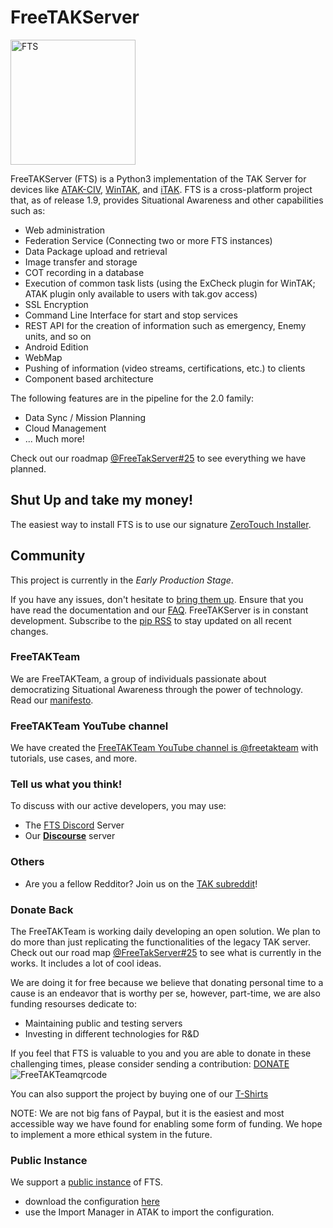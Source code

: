 # FreeTAKServer

<img src="https://user-images.githubusercontent.com/60719165/224693327-decffefa-f6e8-4785-bb0c-442b429bc01d.png" alt="FTS" width="200"/>

FreeTAKServer (FTS) is a Python3 implementation of the TAK Server for devices like [ATAK-CIV](https://play.google.com/store/apps/details?id=com.atakmap.app.civ), [WinTAK](https://www.civtak.org/2020/09/23/wintak-is-publicly-available/), and [iTAK](https://apps.apple.com/us/app/itak/id1561656396). FTS is a cross-platform project that, as of release 1.9, provides Situational Awareness and other capabilities such as:

- Web administration
- Federation Service (Connecting two or more FTS instances)
- Data Package upload and retrieval
- Image transfer and storage
- COT recording in a database
- Execution of common task lists (using the ExCheck plugin for WinTAK; ATAK plugin only available to users with tak.gov access)
- SSL Encryption
- Command Line Interface for start and stop services
- REST API for the creation of information such as emergency, Enemy units, and so on
- Android Edition
- WebMap
- Pushing of information (video streams, certifications, etc.) to clients
- Component based architecture

The following features are in the pipeline  for the 2.0 family:
 - Data Sync / Mission Planning
 - Cloud Management
 - ... Much more!

Check out our roadmap [@FreeTakServer#25](https://github.com/FreeTAKTeam/FreeTakServer/issues/25) to see everything we have planned.

## Shut Up and take my money!
The easiest way to install FTS is to use our signature [ZeroTouch Installer](https://freetakteam.github.io/FreeTAKServer-User-Docs/Installation/Ansible/ZeroTouchInstall/).  

## Community
This project is currently in the *Early Production Stage*.

If you have any issues, don't hesitate to [bring them up](https://github.com/Tapawingo/FreeTakServer/issues). Ensure that you have read the documentation and our [FAQ](https://github.com/FreeTAKTeam/FreeTAKServer-User-Docs/blob/main/docs/About/FAQ.md).
FreeTAKServer is in constant development. Subscribe to the [pip RSS](https://pypi.org/rss/project/freetakserver/releases.xml) to stay updated on all recent changes.

### FreeTAKTeam
We are FreeTAKTeam, a group of individuals passionate about democratizing Situational Awareness through the power of technology. Read our [manifesto](https://github.com/FreeTAKTeam/FreeTAKServer-User-Docs/blob/main/docs/About/Manifesto.md).

### FreeTAKTeam YouTube channel
We have created the [FreeTAKTeam YouTube channel is @freetakteam](https://www.youtube.com/@freetakteam) with tutorials, use cases, and more.

### Tell us what you think!
To discuss with our active developers, you may use:
- The [FTS Discord](https://discord.gg/m8cBzQM2te) Server
- Our [**Discourse**](https://freetakteam.discourse.group/) server 

### Others
 - Are you a fellow Redditor? Join us on the [TAK subreddit](https://www.reddit.com/r/ATAK/)!

### Donate Back
The FreeTAKTeam is working daily developing an open solution. We plan to do more than just replicating the functionalities of the legacy TAK server. Check out our road map [@FreeTakServer#25](https://github.com/FreeTAKTeam/FreeTakServer/issues/25) to see what is currently in the works. It includes a lot of cool ideas.

We are doing it for free because we believe that donating personal time to a cause is an endeavor that is worthy per se, however, part-time, we are also funding resourses dedicate to:

- Maintaining public and testing servers
- Investing in different technologies for R&D

If you feel that FTS is valuable to you and you are able to donate in these challenging times, please consider sending a contribution: [DONATE](https://www.paypal.com/cgi-bin/webscr?cmd=_donations&business=brothercorvo%40gmail.com&item_name=FreeTAKServer+R%26D&currency_code=CAD&source=url)
![FreeTAKTeamqrcode](https://user-images.githubusercontent.com/60719165/162584843-b7121ff7-40d9-4499-b274-a3ff87c3e587.png)

You can also support the project by buying one of our [T-Shirts](http://tee.pub/lic/elARpZYCmaw)

NOTE: We are not big fans of Paypal, but it is the easiest and most accessible way we have found for enabling some form of funding. We hope to implement a more ethical system in the future.

### Public Instance
We support a [public instance](https://www.reddit.com/r/ATAK/wiki/index/freetakserver) of FTS.

- download the configuration [here](https://drive.google.com/file/d/1IK1LfPN13EWikHaMyOuDDwIerNGz-Wli)
- use the Import Manager in ATAK to import the configuration.
